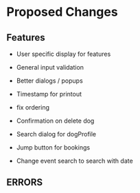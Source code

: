 # Proposed Changes  

## Features  

- User specific display for features  

- General input validation  
- Better dialogs / popups  

- Timestamp for printout  

- fix ordering  

- Confirmation on delete dog  

- Search dialog for dogProfile  
- Jump button for bookings  
- Change event search to search with date  

## ERRORS  
